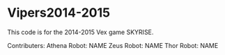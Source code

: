 Vipers2014-2015
===============

This code is for the 2014-2015 Vex game SKYRISE.

Contributers:
	Athena Robot:
		NAME
	Zeus Robot:
		NAME
	Thor Robot:
		NAME
